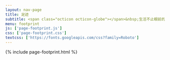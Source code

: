 ```yaml
---
layout: nav-page
title: 足迹
subtitle: <span class="octicon octicon-globe"></span>&nbsp;生活不止眼前的苟且，还有诗和远方
menu: footprint
js: ['page-footprint.js']
css: ['page-footprint.css']
textcss: ['https://fonts.googleapis.com/css?family=Roboto']
---
```

{% include page-footprint.html %}
